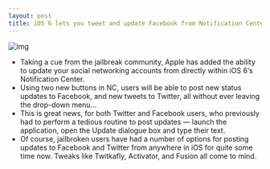 ```yaml
---
layout: post
title: iOS 6 lets you tweet and update Facebook from Notification Center
---
```

![img](http://media.idownloadblog.com/wp-content/uploads/2012/06/Send-Facebook-update.jpg)
* Taking a cue from the jailbreak community, Apple has added the ability to update your social networking accounts from directly within iOS 6‘s Notification Center.
* Using two new buttons in NC, users will be able to post new status updates to Facebook, and new tweets to Twitter, all without ever leaving the drop-down menu…
* This is great news, for both Twitter and Facebook users, who previously had to perform a tedious routine to post updates — launch the application, open the Update dialogue box and type their text.
* Of course, jailbroken users have had a number of options for posting updates to Facebook and Twitter from anywhere in iOS for quite some time now. Tweaks like Twitkafly, Activator, and Fusion all come to mind.

